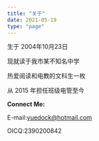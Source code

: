 ```yaml
---
title: "关于"
date: 2021-05-19
type: "page"
---
```


生于 2004年10月23日

现就读于我市某不知名中学

热爱阅读和电教的文科生一枚

从 2015 年担任班级电管至今


**Connect Me:**

E-mail:yuedock@hotmail.com

OICQ:2390200842

